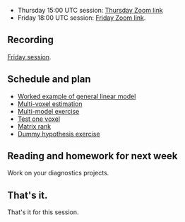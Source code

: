 * Thursday 15:00 UTC session: [Thursday Zoom
  link](https://bham-ac-uk.zoom.us/j/85697917669?pwd=R09RRVoxSXl5YnVjVDVuN3NDM2lCdz09)
* Friday 18:00 UTC session: [Friday Zoom link](https://bham-ac-uk.zoom.us/j/82522323304?pwd=VjRRWDNkZjF5clBDd3FNNGJWcTUyZz09).

## Recording

[Friday
session](https://bham-ac-uk.zoom.us/rec/share/p7loT0gDPOrYuPCzmJK75FwTjXcNaBLC1pXKcz3qmtLWWU75VyFYEVLfQ-_sfSwU.bvhPMPxvQN2fyR7h).

## Schedule and plan

* [Worked example of general linear
  model](https://textbook.nipraxis.org/mean_test_example.html)
* [Multi-voxel estimation](https://textbook.nipraxis.org/multi_multiply.html)
* [Multi-model exercise](https://hub.nipraxis.org/hub/user-redirect/git-pull?repo=https%3A//github.com/nipraxis/multi_model&subPath=multi_model.ipynb)
* [Test one voxel](https://textbook.nipraxis.org/model_one_voxel.html)
* [Matrix rank](https://textbook.nipraxis.org/matrix_rank.html)
* [Dummy hypothesis
  exercise](https://hub.nipraxis.org/hub/user-redirect/git-pull?repo=https%3A//github.com/nipraxis/dummy_hypothesis&subPath=dummy_hypothesis.ipynb)

## Reading and homework for next week

Work on your diagnostics projects.

## That's it.

That's it for this session.

